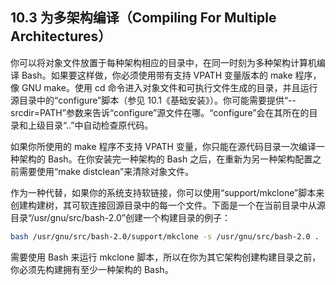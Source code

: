 ## 10.3 为多架构编译（Compiling For Multiple Architectures）

你可以将对象文件放置于每种架构相应的目录中，在同一时刻为多种架构计算机编译 Bash。如果要这样做，你必须使用带有支持 VPATH 变量版本的 make 程序，像 GNU make。使用 cd 命令进入对象文件和可执行文件生成的目录，并且运行源目录中的“configure”脚本（参见 10.1《基础安装》）。你可能需要提供“--srcdir=PATH”参数来告诉“configure”源文件在哪。“configure”会在其所在的目录和上级目录“..”中自动检查原代码。

如果你所使用的 make 程序不支持 VPATH 变量，你只能在源代码目录一次编译一种架构的 Bash。在你安装完一种架构的 Bash 之后，在重新为另一种架构配置之前需要使用“make distclean”来清除对象文件。

作为一种代替，如果你的系统支持软链接，你可以使用“support/mkclone”脚本来创建构建树，其可软连接回源目录中的每一个文件。下面是一个在当前目录中从源目录“/usr/gnu/src/bash-2.0”创建一个构建目录的例子：

```bash
bash /usr/gnu/src/bash-2.0/support/mkclone -s /usr/gnu/src/bash-2.0 .
```

需要使用 Bash 来运行 mkclone 脚本，所以在你为其它架构创建构建目录之前，你必须先构建拥有至少一种架构的 Bash。
